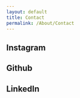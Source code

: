 ```yaml
---
layout: default
title: Contact
permalink: /About/Contact
---
```


## Instagram


## Github


## LinkedIn
